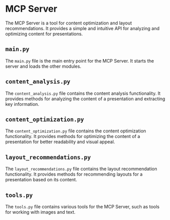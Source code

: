 # MCP Server

The MCP Server is a tool for content optimization and layout recommendations. It provides a simple and intuitive API for analyzing and optimizing content for presentations.

## `main.py`

The `main.py` file is the main entry point for the MCP Server. It starts the server and loads the other modules.

## `content_analysis.py`

The `content_analysis.py` file contains the content analysis functionality. It provides methods for analyzing the content of a presentation and extracting key information.

## `content_optimization.py`

The `content_optimization.py` file contains the content optimization functionality. It provides methods for optimizing the content of a presentation for better readability and visual appeal.

## `layout_recommendations.py`

The `layout_recommendations.py` file contains the layout recommendation functionality. It provides methods for recommending layouts for a presentation based on its content.

## `tools.py`

The `tools.py` file contains various tools for the MCP Server, such as tools for working with images and text.
